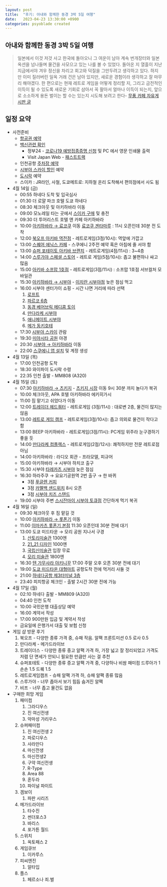 ```yaml
---
layout: post
title:  "후기: 아내와 함께한 동경 3박 5일 여행"
date:   2023-04-23 13:30:00 +0900
categories: psyoblade created
---
```


## 아내와 함께한 동경 3박 5일 여행

>    일본에서 이것 저것 사고 한국에 돌아오니 그 여운이 남아 계속 번개장터와 일본 옥션을 넘나들며 물건을 사모으고 있는 나를 볼 수 있었다. 돌아온 지 열흘이 지난 지금에서야 겨우 정신을 차리고 회고와 덕질을 그만두려고 생각하고 있다. 하지만 이미 질러버린 일옥 거래 건은 남아 있지만, 새로운 경험이라 생각하고 잘 마무리 해야겠다. 한 편으로는 현재 레트로 게임을 어떻게 정리할 지, 그리고 금전적인 이득이 될 수 있도록 새로운 기회로 삼아서 꼭 팔아서 얼마나 이득이 되는지, 앞으로 소소하게 용돈 벌이는 할 수는 있는지 시도해 보려고 한다- [무풍 카페 자유게시판 글](https://cafe.naver.com/moopung/138008)

## 일정 요약

- 사전준비
  - [항공권 예약](https://myaccount.flypeach.com/)
  - [백신관련 확인](https://www.japan.travel/ko/kr/topic/ibgug-gwanryeon-annae/)
    - 정부24 - [코로나19 예방접종증명 신청](https://www.gov.kr/) 및 PC 에서 영문 인쇄물 출력
    - Visit Japan Web - [패스트트랙](https://teachme.jp/111284/manuals/19087292)
  - 인천공항 [주차장 예약](https://www.airport.kr/ap_lp/ko/tpt/parinf/parfeeinf/parfeeinf.do#)
  - [시부야 스카이 할인](https://www.kkday.com/ko/product/133300?cid=7006) 예약
  - [도시락](https://www.wifidosirak.com/) 예약
  - 스이카 : JR라인, 사철, 도쿄메트로: 지하철 온리 도착해서 편의점에서 사도 됨
- 4월 14일 (금)
  - 00:55 하네다 도착 및 입국심사
  - 01:30 더 로얄 파크 호텔 도쿄 하네다
  - 08:30 체크아웃 및 아키하바라 이동
  - 09:00 모노레일 타는 곳에서 [스이카 구매](https://www.jreast.co.jp/kr/pass/suica.html#suicaMap) 및 충전
  - 09:30 더 투어리스트 호텔 앤 카페 아키하바라
  - 10:00 [아키하바라 → 료코쿠](https://goo.gl/maps/uG6urjmgH4GbJH2p8) 이동 [료코쿠 겐타마루](https://www.google.com/maps/place/元太丸/@35.7026619,139.7733866,15.09z/data=!3m1!5s0x601889357217f0d3:0xf087b9a76a9bf57b!4m14!1m7!3m6!1s0x60188935722fee77:0xada74f5248287d58!2z5YWD5aSq5Li4!8m2!3d35.6954816!4d139.7943068!16s%2Fg%2F1tf0qlv9!3m5!1s0x60188935722fee77:0xada74f5248287d58!8m2!3d35.6954816!4d139.7943068!16s%2Fg%2F1tf0qlv9?hl=en) : 11시 오픈인데 30분 전 도착
  - 12:00 [북오프 아키바 역전점](https://goo.gl/maps/oHLcwau3pJSsg3TXA) - 레트로게임(3점/10시): 역앞에 가깝고
  - 13:00 [스퀘어 에닉스 카페](https://goo.gl/maps/ccMAimCXjX6hhR1k8) - 스쿠에니 2주전 예약 혹은 아침에 줄 서야 함
  - 13:00 [슈퍼 포테이토 아키바 브랜치](https://goo.gl/maps/geGAC9JNMTzfBD6e6) - 레트로게임(4점/11시) : 3~4층
  - 14:00 [스루가야 스페셜 스토어](https://goo.gl/maps/hGVD4bAhP9rHg2ibA) - 레트로 게임(5점/10시): 좁고 불편하나 싸고 많음
  - 15:00 [아키바 소프맙 1호점](https://goo.gl/maps/isoF15VJ5eRyorSJ7) - 레트로게임(3점/11시) : 소프맙 1호점 서브컬처 모바일관
  - 15:30 [아키하바라 → 시부야](https://goo.gl/maps/BMt7QetmdTSTHKwK9) - [이치란 시부야점](https://goo.gl/maps/QU6KzFU2F4KpwPJAA) 늦은 점심 먹고
  - 16:00 시부야 센터가이 쇼핑 - 시간 나면 거리에 따라 선택
    1. [로프트](https://goo.gl/maps/c1xEryZJTbbaDn5z5)
    2. [파르코 6층](https://goo.gl/maps/G8JveCtm56JSz7Md6)
    3. [동경 베어브릭 메디콤 토이](https://goo.gl/maps/eCZaE7chdKRYyzYo8)
    4. [만다라케 시부야](https://goo.gl/maps/LXHHvfpp9WhM8fNP7)
    5. [애니메이트 시부야](https://goo.gl/maps/FtDkAve9ZZDRS9V1A)
    6. [메가 동키호테](https://goo.gl/maps/Jo55kjh8bsf2Fyuo8)
  - 17:30 [시부야 스카이](https://goo.gl/maps/o1VuVkHLPeP6eapq8) 관람
  - 19:30 [미야시타 공원](https://goo.gl/maps/aHsxAwhirCk1VMsW8) 야경
  - 20:30 [시부야 → 아키하바라](https://goo.gl/maps/Xan95GrSXZ3m9SYp9) 이동
  - 22:00 [스쿠에니 앱 설치](https://play.google.com/store/apps/details?id=com.square_enix.android_googleplay.PortalAppjp) 및 계정 생성
- 4월 13일 (목)
  - 17:00 인천공항 도착
  - 18:30 와이파이 도시락 수령
  - 22:35 인천 출발 - MM808 (A320)
- 4월 15일 (토)
  - 07:30 [아키하바라 → 츠키지](https://goo.gl/maps/BtxLnTPGKrL5LYmV6) - [츠키지 시장](https://goo.gl/maps/XnTYVF3erz5f1RQ2A) 이동 9시 30분 까지 놀다가 복귀
  - 10:00 체크아웃, APA 호텔 아키하바라 에키히가시
  - 11:00 짐 맡기고 쉬었다가 이동
  - 12:00 [트레이더 헤드쿼터](https://goo.gl/maps/Ade6UMDYT6PYVC5FA) - 레트로게임 (3점/11시) : 대로변 2층, 물건이 많지는 않음
  - 13:00 [레트로 게임 캠프](https://goo.gl/maps/4sUjrmK2csndch2U7) - 레트로게임(3점/10시): 좁고 의외로 물건이 작다고 함
  - 13:00  BEEP 아키하바라  \- 레트로게임(3점/11시): PC게임 위주라 눈구경하기 좋을 듯
  - 14:00 [만다라케 컴플렉스](https://goo.gl/maps/fgKXbArs85HDyz7d7) - 레트로게임(2점/12시): 쾌적하지만 전문 레트로점 아님
  - 14:00 아키하바라 : 라디오 회관 - 프라모델, 피규어
  - 15:00 아키하바라 → 시부야 하치코 출구
  - 15:30 시부야 [타레카츠 시부야](https://goo.gl/maps/DYtpoc8aETuA1SPk8) 늦은 점심
  - 16:30 하라주쿠 → 요요기공원역 2번 출구 → 한 바퀴
    - 3점 [푸글렌 커피](https://goo.gl/maps/hsUzT9Jf4WkAR7xVA)
    - 3점 [카멜백 샌드위치](https://goo.gl/maps/WVEPATpD73KMknfB7) 8시 오픈
    - 3점 [시부야 치즈 스탠드](https://goo.gl/maps/99pVGeTpmF5HCFKp8)
  - 19:00 시부야 주변 [스시잔마이 시부야 토큐점](https://goo.gl/maps/8BHunDPVipSPUgDm9) 간단하게 먹기 복귀
- 4월 16일 (일)
  - 09:30 체크아웃 후 짐 맡길 것
  - 10:00 [아키하바라 → 롯폰기](https://goo.gl/maps/jRXTubFshb4Uiene6) 이동
  - 11:00 [이마카츠 롯폰기 본점](https://goo.gl/maps/g9yDRRhJb3oSDB567) 11:30 오픈인데 30분 전에 대기
  - 13:00 도쿄 미드타운 → 모리 공원 지나서 구경
    1. [산토리미술관](https://goo.gl/maps/2U8Yn89BHppaZPTH6) 1300엔
    2. [21_21 디자인](https://goo.gl/maps/2u1uifyFZDvUQU678) 1000엔
    3. [국립신미술관](https://goo.gl/maps/LmvAsGifNiRgvRqo6) 입장 무료
    4. [모리 미술관](https://goo.gl/maps/GAHJSZCJyLtmvt8RA) 1800엔
  - 16:30 [텐 가무사라 야키니꾸](https://goo.gl/maps/XN9kVT3iwUz7zmqM7) 17:00 주말 오후 오픈  30분 전에 대기
  - 19:00 [도쿄 미드타운 대형마트](https://goo.gl/maps/SgFviv46zXVCnuBD7) 공항도착 전에 먹거리 사둘 것
  - 21:00 [하네다공항 제3터미널 3층](https://goo.gl/maps/R6u6HFTebdKCqMQRA)
  - 23:40 피치항공 체크인 - 출발 2시간 30분 전에 가능
- 4월 17일 (월)
  - 02:10 하네다 출발 - MM809 (A320)
  - 04:40 인천 도착
  - 10:00 국민은행 대출상담 예약
  - 16:00 계약서 작성
  - 17:00 900만원 입금 및 계약서 작성
  - 금요일에 은행가서 대출 및 보험 신청
- 게임 샵 방문 후기
  1. 북오프 - 다양한 종류 가격 중, 슈패 작음. 알팩 프론트미션 0.5 로사 0.5
  2. 만다라케 - 메가드라이브
  3. 트레이더스 - 다양한 종류 중고 알팩 가격 하, 가장 넓고 잘 정리되었고 가격도 저렴 단 면세가 안되니 필요한 만큼만 사는 걸 추천
  4. 슈퍼포테토 - 다양한 종류 증고 알팩 가격 중, 다양하나 비쌈 패미컴 드루아가 1 손손 1.5 드퀘 1.5
  5. 레트로게임캠프 - 슈패 알팩 가격 하, 슈패 알팩 종류 많음
  6. 스루가야 - 너무 좁아서 보기 힘듬 숨겨진 알팩
  7. 비프 - 너무 좁고 물건도 없음
- 구매한 희망 게임
  1. 패미컴
     1. 그라디우스
     2. 진 여신전생
     3. 악마성 가리우스
  2. 슈퍼패미컴
     1. 진 여신전생 2
     2. 파로디우스
     3. 사라만다
     4. 마신전생
     5. 마신전생2
     6. 구약 여신전생
     7. R-Type
     8. Area 88
     9. 혼두라
     10. 파이널 파이트
  3. 겜보이
     1. 파판 시리즈
  4. 메가드라이브
     1. 타수진
     2. 썬더포스3
     3. 바리스
     4. 포가튼 월드
  5. 스위치
     1. 옥토패스 2
  6. 게임큐브
     1. 이카루스
  7. 피씨엔진
     1. 알타입
  8. 플스
     1. 페르소나 죄.벌
